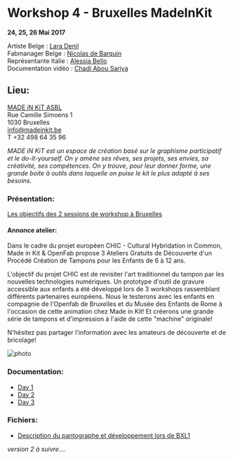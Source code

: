 # Workshop 4 - Bruxelles MadeInKit
**24, 25, 26 Mai 2017**

Artiste Belge : [Lara Denil](http://www.laradenil.be/)  
Fabmanager Belge : [Nicolas de Barquin](http://www.openfab.be/)  
Représentante Italie : [Alessia Bello](https://www.mdbr.it/)  
Documentation vidéo : [Chadi Abou Sariya](http://www.miam-miam.eu/fr/home/)  

## Lieu: ##
[MADE iN KiT ASBL](http://www.madeinkit.be/)  
Rue Camille Simoens 1  
1030 Bruxelles  
info@madeinkit.be  
T +32 498 64 35 96

*MADE iN KiT est un espace de création basé sur le graphisme participatif et le do-it-yourself. On y amène ses rêves, ses projets, ses envies, sa créativité, ses compétences. On y trouve, pour leur donner forme, une grande boite à outils dans laquelle on puise le kit le plus adapté à ses besoins.*

### Présentation:  

[Les objectifs des 2 sessions de workshop à Bruxelles](https://github.com/openfab-lab/chic2.0/blob/master/03BXL/README.md)

#### Annonce atelier:
Dans le cadre du projet européen CHIC - Cultural Hybridation in Common, Made in Kit & OpenFab propose 3 Ateliers Gratuits de Découverte d'un Procédé Création de Tampons pour les Enfants de 6 à 12 ans.

L'objectif du projet CHIC est de revisiter l'art traditionnel du tampon par les nouvelles technologies numériques.
Un prototype d'outil de gravure accessible aux enfants a été développé lors de 3 workshops rassemblant différents partenaires européens.
Nous le testerons avec les enfants en compagnie de l'Openfab de Bruxelles et du Musée des Enfants de Rome à l'occasion de cette animation chez Made in Kit! Et créerons une grande série de tampons et d'impression à l'aide de cette "machine" originale!

N'hésitez pas partager l'information avec les amateurs de découverte et de bricolage!

![photo](https://cloud.githubusercontent.com/assets/12049360/26498803/95b76c90-4230-11e7-88b5-9e314dbe8393.jpg)

### Documentation:  

- [Day 1](https://github.com/openfab-lab/chic2.0/blob/master/03BXL/2017-05-24-bxl2-day1.md)
- [Day 2](https://github.com/openfab-lab/chic2.0/blob/master/03BXL/2017-05-25-bxl2-day2.md)
- [Day 3](https://github.com/openfab-lab/chic2.0/blob/master/03BXL/2017-05-26-bxl2-day3.md)

### Fichiers:  

- [Description du pantographe et développement lors de BXL1](https://github.com/openfab-lab/chic2.0/blob/master/03BXL/2017-04-30-bxl1.md)

*version 2 à suivre....*
